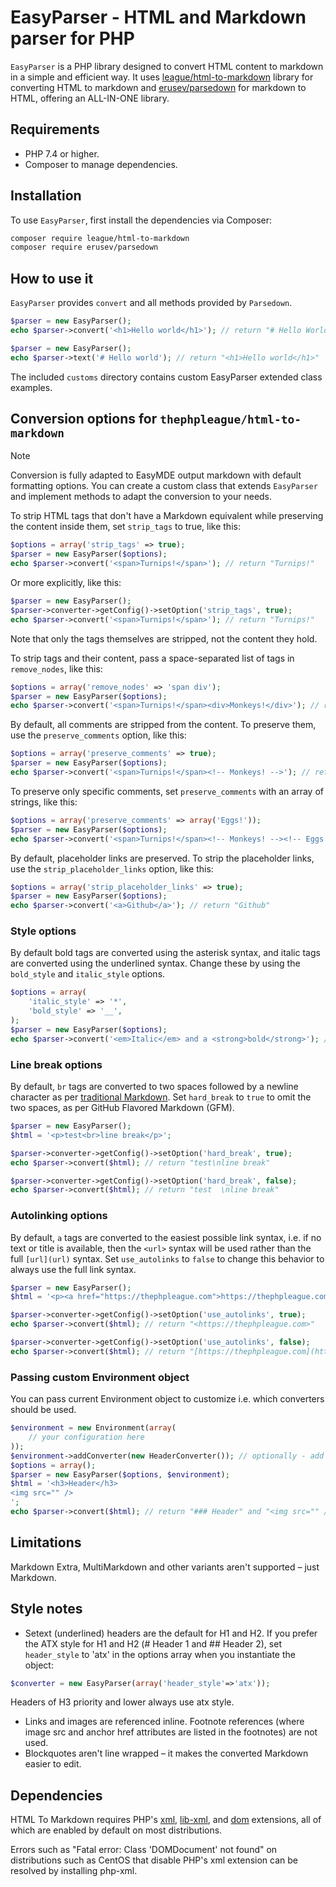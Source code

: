 # EasyParser - HTML and Markdown parser for PHP

`EasyParser` is a PHP library designed to convert HTML content to markdown in a simple and efficient way. It uses [league/html-to-markdown](https://github.com/thephpleague/html-to-markdown) library for converting HTML to markdown and [erusev/parsedown](https://github.com/erusev/parsedown) for markdown to HTML, offering an ALL-IN-ONE library.

## Requirements

- PHP 7.4 or higher.
- Composer to manage dependencies.

## Installation

To use `EasyParser`, first install the dependencies via Composer:

```bash
composer require league/html-to-markdown
composer require erusev/parsedown
```

## How to use it
`EasyParser` provides `convert` and all methods provided by `Parsedown`.
```php
$parser = new EasyParser();
echo $parser->convert('<h1>Hello world</h1>'); // return "# Hello World"
```
```php
$parser = new EasyParser();
echo $parser->text('# Hello world'); // return "<h1>Hello world</h1>"
```
The included `customs` directory contains custom EasyParser extended class examples.

## Conversion options for `thephpleague/html-to-markdown`
> [!NOTE]
> Conversion is fully adapted to EasyMDE output markdown with default formatting options. You can create a custom class that extends `EasyParser` and implement methods to adapt the conversion to your needs.

To strip HTML tags that don't have a Markdown equivalent while preserving the content inside them, set `strip_tags` to true, like this:
```php
$options = array('strip_tags' => true);
$parser = new EasyParser($options);
echo $parser->convert('<span>Turnips!</span>'); // return "Turnips!"
```
Or more explicitly, like this:
```php
$parser = new EasyParser();
$parser->converter->getConfig()->setOption('strip_tags', true);
echo $parser->convert('<span>Turnips!</span>'); // return "Turnips!"
```
Note that only the tags themselves are stripped, not the content they hold.

To strip tags and their content, pass a space-separated list of tags in `remove_nodes`, like this:
```php
$options = array('remove_nodes' => 'span div');
$parser = new EasyParser($options);
echo $parser->convert('<span>Turnips!</span><div>Monkeys!</div>'); // return ""
```
By default, all comments are stripped from the content. To preserve them, use the `preserve_comments` option, like this:
```php
$options = array('preserve_comments' => true);
$parser = new EasyParser($options);
echo $parser->convert('<span>Turnips!</span><!-- Monkeys! -->'); // return "Turnips!<!-- Monkeys! -->"
```
To preserve only specific comments, set `preserve_comments` with an array of strings, like this:
```php
$options = array('preserve_comments' => array('Eggs!'));
$parser = new EasyParser($options);
echo $parser->convert('<span>Turnips!</span><!-- Monkeys! --><!-- Eggs! -->'); // return "Turnips!<!-- Eggs! -->"
```
By default, placeholder links are preserved. To strip the placeholder links, use the `strip_placeholder_links` option, like this:
```php
$options = array('strip_placeholder_links' => true);
$parser = new EasyParser($options);
echo $parser->convert('<a>Github</a>'); // return "Github"
```
### Style options
By default bold tags are converted using the asterisk syntax, and italic tags are converted using the underlined syntax. Change these by using the `bold_style` and `italic_style` options.
```php
$options = array(
    'italic_style' => '*',
    'bold_style' => '__',
);
$parser = new EasyParser($options);
echo $parser->convert('<em>Italic</em> and a <strong>bold</strong>'); // return "*Italic* and a __bold__"
```

### Line break options
By default, `br` tags are converted to two spaces followed by a newline character as per [traditional Markdown](https://daringfireball.net/projects/markdown/syntax#p). Set `hard_break` to `true` to omit the two spaces, as per GitHub Flavored Markdown (GFM).
```php
$parser = new EasyParser();
$html = '<p>test<br>line break</p>';

$parser->converter->getConfig()->setOption('hard_break', true);
echo $parser->convert($html); // return "test\nline break"

$parser->converter->getConfig()->setOption('hard_break', false);
echo $parser->convert($html); // return "test  \nline break"
```

### Autolinking options
By default, `a` tags are converted to the easiest possible link syntax, i.e. if no text or title is available, then the `<url>` syntax will be used rather than the full `[url](url)` syntax. Set `use_autolinks` to `false` to change this behavior to always use the full link syntax.
```php
$parser = new EasyParser();
$html = '<p><a href="https://thephpleague.com">https://thephpleague.com</a></p>';

$parser->converter->getConfig()->setOption('use_autolinks', true);
echo $parser->convert($html); // return "<https://thephpleague.com>"

$parser->converter->getConfig()->setOption('use_autolinks', false);
echo $parser->convert($html); // return "[https://thephpleague.com](https://thephpleague.com)"
```

### Passing custom Environment object
You can pass current Environment object to customize i.e. which converters should be used.
```php
$environment = new Environment(array(
    // your configuration here
));
$environment->addConverter(new HeaderConverter()); // optionally - add converter manually
$options = array();
$parser = new EasyParser($options, $environment);
$html = '<h3>Header</h3>
<img src="" />
';
echo $parser->convert($html); // return "### Header" and "<img src="" />"
```

## Limitations
Markdown Extra, MultiMarkdown and other variants aren't supported – just Markdown.

## Style notes
- Setext (underlined) headers are the default for H1 and H2. If you prefer the ATX style for H1 and H2 (# Header 1 and ## Header 2), set `header_style` to 'atx' in the options array when you instantiate the object:
```php
$converter = new EasyParser(array('header_style'=>'atx'));
```
Headers of H3 priority and lower always use atx style.
- Links and images are referenced inline. Footnote references (where image src and anchor href attributes are listed in the footnotes) are not used.
- Blockquotes aren't line wrapped – it makes the converted Markdown easier to edit.

## Dependencies
HTML To Markdown requires PHP's [xml](http://www.php.net/manual/en/xml.installation.php), [lib-xml](http://www.php.net/manual/en/libxml.installation.php), and [dom](http://www.php.net/manual/en/dom.installation.php) extensions, all of which are enabled by default on most distributions.

Errors such as "Fatal error: Class 'DOMDocument' not found" on distributions such as CentOS that disable PHP's xml extension can be resolved by installing php-xml.